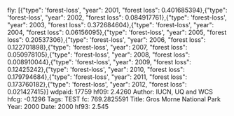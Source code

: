 fly: [{"type": 'forest-loss', "year": 2001, "forest loss": 0.401685394},{"type": 'forest-loss', "year": 2002, "forest loss": 0.084917761},{"type": 'forest-loss', "year": 2003, "forest loss": 0.372684604},{"type": 'forest-loss', "year": 2004, "forest loss": 0.06156095},{"type": 'forest-loss', "year": 2005, "forest loss": 0.20537306},{"type": 'forest-loss', "year": 2006, "forest loss": 0.122701898},{"type": 'forest-loss', "year": 2007, "forest loss": 0.050978105},{"type": 'forest-loss', "year": 2008, "forest loss": 0.008910044},{"type": 'forest-loss', "year": 2009, "forest loss": 0.12425242},{"type": 'forest-loss', "year": 2010, "forest loss": 0.179794684},{"type": 'forest-loss', "year": 2011, "forest loss": 0.173760182},{"type": 'forest-loss', "year": 2012, "forest loss": 0.021427415}]
wdpaid: 17759
hf09: 2.4260
Author: IUCN, UQ and WCS
hfcg: -0.1296
Tags: TEST
fc: 769.2825591
Title: Gros Morne National Park
Year: 2000
Date: 2000
hf93: 2.545
